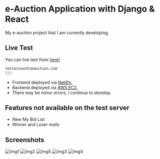 # e-Auction Application with Django & React

My e-auction project that I am currently developing.

## Live Test

You can live test from [here!](https://nidea1.com.tr)

```python
testaccount@eauction.com
123
```

- Frontend deployed via [Netlify.](https://www.netlify.com)
- Backend deployed via [AWS EC2.](https://aws.amazon.com/ec2/)
- There may be minor errors, I continue to develop.

## Features not available on the test server

- New My Bid List
- Winner and Loser mails

## Screenshots

![img1](https://cdn.discordapp.com/attachments/1035852765756411995/1117845844398444594/image.png)
![img2](https://cdn.discordapp.com/attachments/1035852765756411995/1117845778719842455/image.png)
![img5](https://cdn.discordapp.com/attachments/1035852765756411995/1117846268438384640/image.png)
![img3](https://cdn.discordapp.com/attachments/1035852765756411995/1117846078671290408/image.png)
![img4](https://cdn.discordapp.com/attachments/1035852765756411995/1117846190780842075/image.png)

